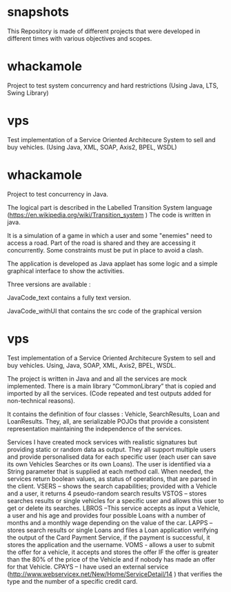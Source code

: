 # snapshots

This Repository is made of different projects that were developed in different times with various objectives and scopes.

# whackamole 
Project to test system concurrency and hard restrictions (Using Java, LTS, Swing Library)
# vps
Test implementation of a Service Oriented Architecure System to sell and buy vehicles. (Using Java, XML, SOAP, Axis2, BPEL, WSDL)

# whackamole
Project to test concurrency in Java. 

The logical part is described in the Labelled Transition System language (https://en.wikipedia.org/wiki/Transition_system )
The code is written in java.

It is a simulation of a game in which a user and some "enemies" need to access a road. Part of the road is shared and they are accessing it concurrently. Some constraints must be put in place to avoid a clash.

The application is developed as Java applaet has some logic and a simple graphical interface to show the activities. 

Three versions are available :

JavaCode_text contains a fully text version.

JavaCode_withUI that contains the src code of the graphical version


# vps

Test implementation of a Service Oriented Architecure System to sell and buy vehicles. Using, Java, SOAP, XML, Axis2, BPEL, WSDL.

The project is written in Java and and all the services are mock implemented.
There is a main library “CommonLibrary” that is copied and imported by all the services.
(Code repeated and test outputs added for non-technical reasons).

It contains the definition of four classes : Vehicle, SearchResults, Loan and LoanResults. They, all, are serializable POJOs that provide a consistent representation maintaining the independence of the services.

Services I have created mock services with realistic signatures but providing static or random data as output. They all support multiple users and provide personalised data for each specific user (each user can save its own Vehicles Searches or its own Loans). The user is identified via a String parameter that is supplied at each method call. When needed, the services return boolean values, as status of operations, that are parsed in the client. 
VSERS – shows the search capabilities; provided with a Vehicle and a user, it returns 4 pseudo-random search results 
VSTOS – stores searches results or single vehicles for a specific user and allows this user to get or delete its searches. LBROS –This service accepts as input a Vehicle, a user and his age and provides four possible Loans with a number of months and a monthly wage depending on the value of the car. 
LAPPS – stores search results or single Loans and files a Loan application verifying the output of the Card Payment Service, if the payment is successful, it stores the application and the username. 
VOMS - allows a user to submit the offer for a vehicle, it accepts and stores the offer IF the offer is greater than the 80% of the price of the Vehicle and if nobody has made an offer for that Vehicle. CPAYS – I have used an external service (http://www.webservicex.net/New/Home/ServiceDetail/14 )
that verifies the type and the number of a specific credit card. 
